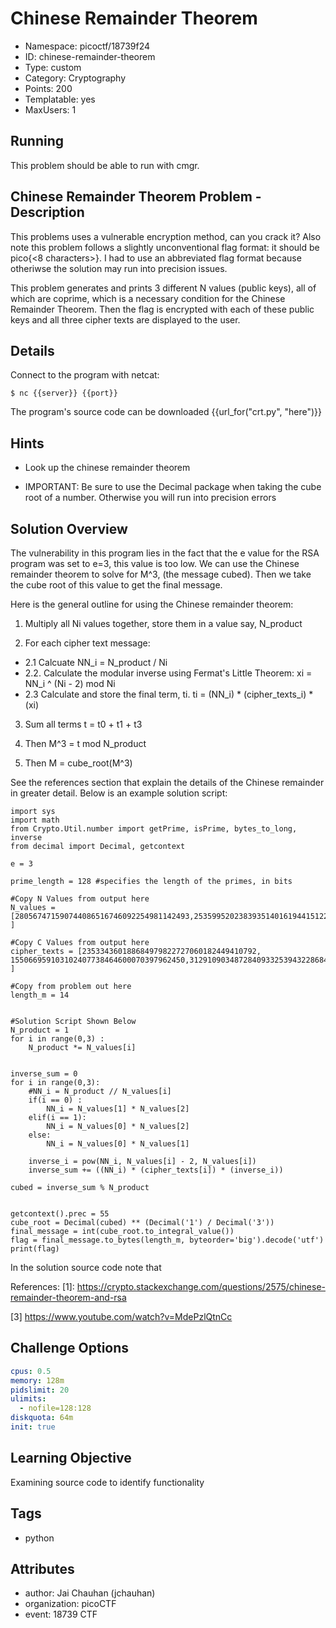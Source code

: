 # Chinese Remainder Theorem

- Namespace: picoctf/18739f24
- ID: chinese-remainder-theorem
- Type: custom
- Category: Cryptography
- Points: 200
- Templatable: yes
- MaxUsers: 1

## Running

This problem should be able to run with cmgr.

## Chinese Remainder Theorem Problem - Description

This problems uses a vulnerable encryption method, can you crack it?
Also note this problem follows a slightly unconventional flag format: it should be pico{<8 characters>}.
I had to use an abbreviated flag format because otheriwse the solution may run into precision issues.

This problem generates and prints 3 different N values (public keys), all of which are coprime, which is a necessary condition for the Chinese Remainder Theorem. Then the flag is encrypted with each of these public keys and all three cipher texts are displayed to the user.

## Details

Connect to the program with netcat:

`$ nc {{server}} {{port}}`

The program's source code can be downloaded {{url_for("crt.py", "here")}}

## Hints

- Look up the chinese remainder theorem

- IMPORTANT: Be sure to use the Decimal package when taking the cube root of a number. Otherwise you will run into precision errors

## Solution Overview

The vulnerability in this program lies in the fact that the e value for the RSA program was set to e=3, this value is too low.
We can use the Chinese remainder theorem to solve for M^3, (the message cubed). Then we take the cube root of this value to get the final message.

Here is the general outline for using the Chinese remainder theorem:

1. Multiply all Ni values together, store them in a value say, N_product

2. For each cipher text message:
  - 2.1 Calcuate NN_i  = N_product / Ni
  - 2.2. Calculate the modular inverse using Fermat's Little Theorem:
        xi = NN_i ^ (Ni - 2) mod Ni
  - 2.3 Calculate and store the final term, ti.
        ti = (NN_i) * (cipher_texts_i) * (xi) 

3. Sum all terms t = t0 + t1 + t3

4. Then M^3 = t mod N_product

5. Then M = cube_root(M^3)

See the references section that explain the details of the Chinese remainder in greater detail.
Below is an example solution script:

```
import sys
import math
from Crypto.Util.number import getPrime, isPrime, bytes_to_long, inverse
from decimal import Decimal, getcontext

e = 3

prime_length = 128 #specifies the length of the primes, in bits

#Copy N Values from output here
N_values = [280567471590744086516746092254981142493,253599520238393514016194415122672455521,288187072495672378636343367080601689743 ]

#Copy C Values from output here
cipher_texts = [235334360188684979822727060182449410792, 155066959103102407738464600070397962450,31291090348728409332539432286844414133 ]

#Copy from problem out here
length_m = 14


#Solution Script Shown Below
N_product = 1
for i in range(0,3) :
    N_product *= N_values[i]


inverse_sum = 0
for i in range(0,3):
    #NN_i = N_product // N_values[i]
    if(i == 0) :
        NN_i = N_values[1] * N_values[2]
    elif(i == 1):
        NN_i = N_values[0] * N_values[2]
    else:
        NN_i = N_values[0] * N_values[1]

    inverse_i = pow(NN_i, N_values[i] - 2, N_values[i])
    inverse_sum += ((NN_i) * (cipher_texts[i]) * (inverse_i))

cubed = inverse_sum % N_product


getcontext().prec = 55
cube_root = Decimal(cubed) ** (Decimal('1') / Decimal('3'))
final_message = int(cube_root.to_integral_value())
flag = final_message.to_bytes(length_m, byteorder='big').decode('utf')
print(flag)
```

In the solution source code note that

References:
[1]: https://crypto.stackexchange.com/questions/2575/chinese-remainder-theorem-and-rsa

[2]: https://math.stackexchange.com/questions/4020034/using-fermats-little-theorem-and-the-chinese-remainder-theorem

[3] https://www.youtube.com/watch?v=MdePzlQtnCc


## Challenge Options

```yaml
cpus: 0.5
memory: 128m
pidslimit: 20
ulimits:
  - nofile=128:128
diskquota: 64m
init: true
```

## Learning Objective

Examining source code to identify functionality

## Tags

- python

## Attributes

- author: Jai Chauhan (jchauhan)
- organization: picoCTF
- event: 18739 CTF

